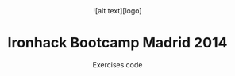 <div align="center">
  ![alt text][logo]

Ironhack Bootcamp Madrid 2014
=============================

Exercises code


[logo]: http://www.ironhack.com/hackshow/img/ironhack.png "Ironhack logo"
